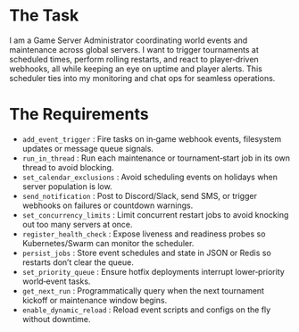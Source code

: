 # The Task

I am a Game Server Administrator coordinating world events and maintenance across global servers. I want to trigger tournaments at scheduled times, perform rolling restarts, and react to player‐driven webhooks, all while keeping an eye on uptime and player alerts. This scheduler ties into my monitoring and chat ops for seamless operations.

# The Requirements

* `add_event_trigger`       : Fire tasks on in‐game webhook events, filesystem updates or message queue signals.  
* `run_in_thread`           : Run each maintenance or tournament‐start job in its own thread to avoid blocking.  
* `set_calendar_exclusions` : Avoid scheduling events on holidays when server population is low.  
* `send_notification`       : Post to Discord/Slack, send SMS, or trigger webhooks on failures or countdown warnings.  
* `set_concurrency_limits`  : Limit concurrent restart jobs to avoid knocking out too many servers at once.  
* `register_health_check`   : Expose liveness and readiness probes so Kubernetes/Swarm can monitor the scheduler.  
* `persist_jobs`            : Store event schedules and state in JSON or Redis so restarts don’t clear the queue.  
* `set_priority_queue`      : Ensure hotfix deployments interrupt lower‐priority world‐event tasks.  
* `get_next_run`            : Programmatically query when the next tournament kickoff or maintenance window begins.  
* `enable_dynamic_reload`   : Reload event scripts and configs on the fly without downtime.  
